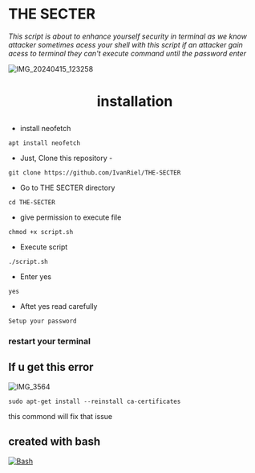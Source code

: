 # THE SECTER
<i>This script is about to enhance yourself security in terminal as we know attacker sometimes acess your shell with this script if an attacker gain acess to terminal they can't execute command until the password enter</i>



![IMG_20240415_123258](https://github.com/IvanRiel/Password-protected-terminal-/assets/166489209/0aee6a6c-72e7-45e5-93f6-98032a293b8a)


<b><h1><p align="center">installation</p></h1></b>



- install neofetch
```
apt install neofetch
```

- Just, Clone this repository -
```
git clone https://github.com/IvanRiel/THE-SECTER
```
- Go to THE SECTER directory 
```
cd THE-SECTER
```
- give permission to execute file
```
chmod +x script.sh
```
- Execute script
```
./script.sh
```
- Enter yes
```
yes
```

- Aftet yes read carefully 
```
Setup your password
```
<h3>restart your terminal</h3>


## If u get this error


![IMG_3564](https://github.com/IvanRiel/THE-SECTER/assets/166489209/750e9e28-7dec-421f-8910-0e6e049f0913)

```
sudo apt-get install --reinstall ca-certificates
```

this commond will fix that issue









## created with bash

[![Bash][bash-shield]][bash-url]

[bash-shield]: https://img.shields.io/badge/Bash-4EAA25?style=for-the-badge&logo=gnu-bash&logoColor=white
[bash-url]: https://www.gnu.org/software/bash/